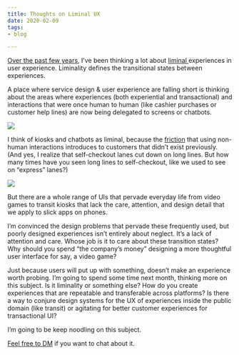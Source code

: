 ```yaml
---
title: Thoughts on Liminal UX
date: 2020-02-09
tags:
- blog

---
```

[Over the past few years](https://twitter.com/ronbronson/status/1168235108207419393), I’ve been thinking a lot about [liminal ](https://t.umblr.com/redirect?z=https%3A%2F%2Fwww.cio.com%2Farticle%2F3297969%2Fthe-ux-of-liminal-transient-spaces.html&t=YmRiNzMyZTA2NDU1ZWQwMjlkZjBiYzU5MDM1MDA2M2ExYTVkYTA4NixXUmp1MENmdw%3D%3D&b=t%3A9kRtZeCTmM79cxjYm3jNUQ&p=https%3A%2F%2Fwhoisronbronson.tumblr.com%2Fpost%2F190748064225%2Fliminal-ux&m=0)experiences in user experience. Liminality defines the transitional states between experiences.

A place where service design & user experience are falling short is thinking about the areas where experiences (both experiential and transactional) and interactions that were once human to human (like cashier purchases or customer help lines) are now being delegated to screens or chatbots.

![](/images/chat.png)

I think of kiosks and chatbots as liminal, because the [friction](https://t.umblr.com/redirect?z=https%3A%2F%2Fwww.dtelepathy.com%2Fblog%2Fbusiness%2Fstrategic-ux-the-art-of-reducing-friction&t=ZDgwMjY3YjE3OGJiYmVmNThjYzlmZWNjOTI4OTU3NzVkYTliYWViYSxXUmp1MENmdw%3D%3D&b=t%3A9kRtZeCTmM79cxjYm3jNUQ&p=https%3A%2F%2Fwhoisronbronson.tumblr.com%2Fpost%2F190748064225%2Fliminal-ux&m=0) that using non-human interactions introduces to customers that didn’t exist previously. (And yes, I realize that self-checkout lanes cut down on long lines. But how many times have you seen long lines to self-checkout, like we used to see on “express” lanes?)

![](/images/ticket.jpg)

But there are a whole range of UIs that pervade everyday life from video games to transit kiosks that lack the care, attention, and design detail that we apply to slick apps on phones.

I’m convinced the design problems that pervade these frequently used, but poorly designed experiences isn’t entirely about neglect. It’s a lack of attention and care. Whose job is it to care about these transition states? Why should you spend “the company’s money” designing a more thoughtful user interface for say, a video game?

Just because users will put up with something, doesn’t make an experience worth probing. I’m going to spend some time next month, thinking more on this subject. Is it liminality or something else? How do you create experiences that are repeatable and transferable across platforms? Is there a way to conjure design systems for the UX of experiences inside the public domain (like transit) or agitating for better customer experiences for transactional UI?

I’m going to be keep noodling on this subject.

 [Feel free to DM](http://twitter.com/ronbronson) if you want to chat about it.